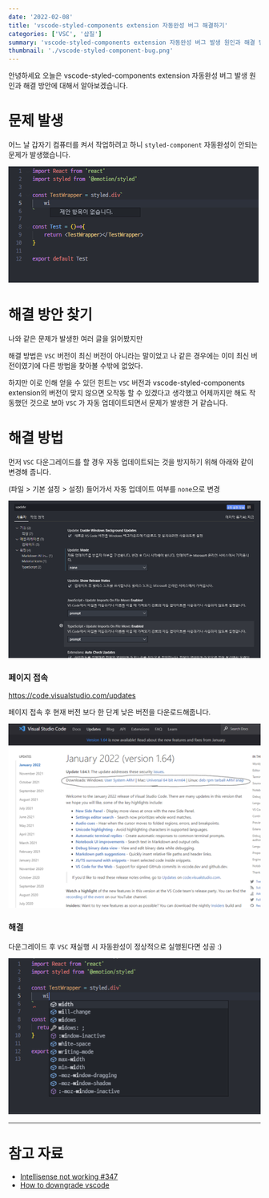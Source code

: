 ```yaml
---
date: '2022-02-08'
title: 'vscode-styled-components extension 자동완성 버그 해결하기'
categories: ['VSC', '삽질']
summary: 'vscode-styled-components extension 자동완성 버그 발생 원인과 해결 방안에 대해서 알아보자.'
thumbnail: './vscode-styled-component-bug.png'
---
```


안녕하세요 오늘은 vscode-styled-components extension 자동완성 버그 발생 원인과 해결 방안에 대해서 알아보겠습니다.

# 문제 발생

어느 날 갑자기 컴퓨터를 켜서 작업하려고 하니 `styled-component` 자동완성이 안되는 문제가 발생했습니다.

![auto complete bug img](./vscode-styled-component-bug.png)

# 해결 방안 찾기

나와 같은 문제가 발생한 여러 글을 읽어봤지만

해결 방법은 `VSC` 버전이 최신 버전이 아니라는 말이었고 나 같은 경우에는 이미 최신 버전이였기에 다른 방법을 찾아볼 수밖에 없었다.

하지만 이로 인해 얻을 수 있던 힌트는 `VSC` 버전과 vscode-styled-components extension의 버전이 맞지 않으면 오작동 할 수 있겠다고 생각했고
어제까지만 해도 작동했던 것으로 보아 `VSC` 가 자동 업데이트되면서 문제가 발생한 거 같습니다.

# 해결 방법

먼저 `VSC` 다운그레이드를 할 경우 자동 업데이트되는 것을 방지하기 위해 아래와 같이 변경해 줍니다.

(파일 > 기본 설정 > 설정) 들어가서 자동 업데이트 여부를 `none`으로 변경

![update img](./vscode-styled-component-bug2.png)

### 페이지 접속

https://code.visualstudio.com/updates

페이지 접속 후 현재 버전 보다 한 단계 낮은 버전을 다운로드해줍니다.

![download page img](./vscode-styled-component-bug4.png)

### 해결

다운그레이드 후 `VSC` 재실행 시 자동완성이 정상적으로 실행된다면 성공 :)

![auto complete img](./vscode-styled-component-bug3.png)

---

# 참고 자료

- [Intellisense not working #347](https://github.com/styled-components/vscode-styled-components/issues/347)
- [How to downgrade vscode](https://stackoverflow.com/questions/49346733/how-to-downgrade-vscode)
